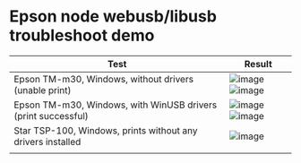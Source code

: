 # Epson node webusb/libusb troubleshoot demo

| Test                                                          | Result                                                                                                                                                                                                                        |
| ------------------------------------------------------------- | ----------------------------------------------------------------------------------------------------------------------------------------------------------------------------------------------------------------------------- |
| Epson TM-m30, Windows, without drivers (unable print)         | ![image](https://user-images.githubusercontent.com/19352322/94170870-95b0e300-fe5e-11ea-8f35-cf2e67ff5231.png) ![image](https://user-images.githubusercontent.com/19352322/94171075-cc86f900-fe5e-11ea-9a9e-4d2ad3fd33e0.png) |
| Epson TM-m30, Windows, with WinUSB drivers (print successful) | ![image](https://user-images.githubusercontent.com/19352322/94171506-5afb7a80-fe5f-11ea-9bf9-fcc1f97fde61.png) ![image](https://user-images.githubusercontent.com/19352322/94171706-939b5400-fe5f-11ea-9ce5-29a37a541b3c.png) |
| Star TSP-100, Windows, prints without any drivers installed   | ![image](https://user-images.githubusercontent.com/19352322/94171338-24bdfb00-fe5f-11ea-90f4-85e5b7b7468d.png)                                                                                                                |
|                                                               |
